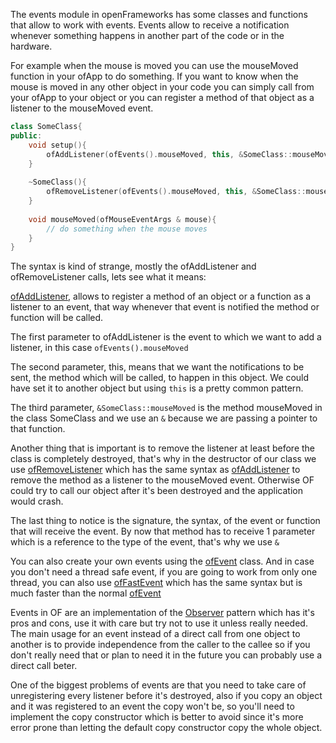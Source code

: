 The events module in openFrameworks has some classes and functions that allow to work with events. Events allow to receive a notification whenever something happens in another part of the code or in the hardware. 

For example when the mouse is moved you can use the mouseMoved function in your ofApp to do something. If you want to know when the mouse is moved in any other object in your code you can simply call from your ofApp to your object or you can register a method of that object as a listener to the mouseMoved event.

```cpp
class SomeClass{
public:
    void setup(){
        ofAddListener(ofEvents().mouseMoved, this, &SomeClass::mouseMoved);
    }
    
    ~SomeClass(){
        ofRemoveListener(ofEvents().mouseMoved, this, &SomeClass::mouseMoved);
    }
    
    void mouseMoved(ofMouseEventArgs & mouse){
        // do something when the mouse moves
    }
}
```

The syntax is kind of strange, mostly the ofAddListener and ofRemoveListener calls, lets see what it means:

[ofAddListener](ofEventUtils.html#ofAddListener), allows to register a method of an object or a function as a listener to an event, that way whenever that event is notified the method or function will be called.

The first parameter to ofAddListener is the event to which we want to add a listener, in this case `ofEvents().mouseMoved`

The second parameter, this, means that we want the notifications to be sent, the method which will be called, to happen in this object. We could have set it to another object but using `this` is a pretty common pattern.

The third parameter, `&SomeClass::mouseMoved` is the method mouseMoved in the class SomeClass and we use an `&` because we are passing a pointer to that function.

Another thing that is important is to remove the listener at least before the class is completely destroyed, that's why in the destructor of our class we use [ofRemoveListener](ofEventUtils.html#ofRemoveListener) which has the same syntax as [ofAddListener](ofEventUtils.html#ofAddListener) to remove the method as a listener to the mouseMoved event. Otherwise OF could try to call our object after it's been destroyed and the application would crash.

The last thing to notice is the signature, the syntax, of the event or function that will receive the event. By now that method has to receive 1 parameter which is a reference to the type of the event, that's why we use `&`

You can also create your own events using the [ofEvent](ofEvent.html) class. And in case you don't need a thread safe event, if you are going to work from only one thread, you can also use [ofFastEvent](ofFastEvent) which has the same syntax but is much faster than the normal [ofEvent](ofEvent.html)

Events in OF are an implementation of the [Observer](https://en.wikipedia.org/wiki/Observer_pattern) pattern which has it's pros and cons, use it with care but try not to use it unless really needed. The main usage for an event instead of a direct call from one object to another is to provide independence from the caller to the callee so if you don't really need that or plan to need it in the future you can probably use a direct call beter.

One of the biggest problems of events are that you need to take care of unregistering every listener before it's destroyed, also if you copy an object and it was registered to an event the copy won't be,  so you'll need to implement the copy constructor which is better to avoid since it's more error prone than letting the default copy constructor copy the whole object.

